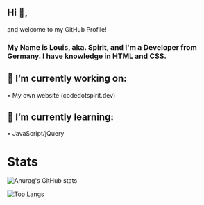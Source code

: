## Hi 👋,

and welcome to my GitHub Profile!

### My Name is Louis, aka. Spirit, and I'm a Developer from Germany. I have knowledge in HTML and CSS.
## 🔭 I’m currently working on:

  • My own website (codedotspirit.dev) 
  
## 🌱 I’m currently learning:

  • JavaScript/jQuery
  
# Stats
  
![Anurag's GitHub stats](https://github-readme-stats.vercel.app/api?username=SpiritLetsPlays&show_icons=true&theme=synthwave)

![Top Langs](https://github-readme-stats.vercel.app/api/top-langs/?username=SpiritLetsPlays&layout=compact)
